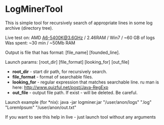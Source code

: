 # LogMinerTool

This is simple tool for recursively search of appropriate lines in some log archive (directory tree).

Live test on: AMD A6-5400K@3.6GHz / 2.46RAM / Win7 / ~60 GB of logs
Was spent: ~30 min / ~50Mb RAM

Output is file that has format: [file_name] [founded_line].

Launch params:      [root_dir] [file_format] [looking_for] [out_file]
- **root_dir**    - start dir path, for recursively search.
- **file_format** - format of searchable files.
- **looking_for** - regular expression that matches searchable line.
                    ru man is here: http://www.quizful.net/post/Java-RegExp
- **out_file**    - output file path. If exist - will be deleted. Be careful.
   
Launch example (for *nix): java -jar logminer.jar "/user/anon/logs" ".log" "LoremIpsum" "/user/anon/out.txt"

If you want to see this help in live - just launch tool without any arguments
